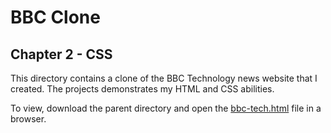 # BBC Clone
## Chapter 2 - CSS

This directory contains a clone of the BBC Technology news website that I created. The projects demonstrates my HTML and CSS abilities.

To view, download the parent directory and open the [bbc-tech.html](/2-css/bbc-tech.html) file in a browser.
